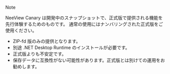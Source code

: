 > [!NOTE]
> NeeView Canary は開発中のスナップショットで、正式版で提供される機能を先行体験するためのものです。
> 通常の使用にはナンバリングされた正式版をご使用ください。

  * ZIP-fd 版のみの提供となります。
  * 別途 .NET Desktop Runtime のインストールが必要です。
  * 正式版よりも不安定です。
  * 保存データに互換性がない可能性があります。正式版とは別けての運用をお勧めします。
  